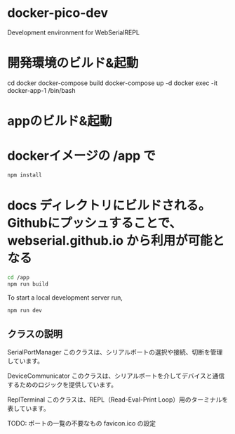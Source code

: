 # docker-pico-dev

Development environment for WebSerialREPL

# 開発環境のビルド&起動
cd docker
docker-compose build
docker-compose up -d
docker exec -it docker-app-1 /bin/bash

# appのビルド&起動
# dockerイメージの /app で
```sh
npm install
```

# docs ディレクトリにビルドされる。Githubにプッシュすることで、webserial.github.io から利用が可能となる
```sh
cd /app
npm run build
```

To start a local development server run,
```sh
npm run dev
```

## クラスの説明
SerialPortManager
このクラスは、シリアルポートの選択や接続、切断を管理しています。

DeviceCommunicator
このクラスは、シリアルポートを介してデバイスと通信するためのロジックを提供しています。

ReplTerminal
このクラスは、REPL（Read-Eval-Print Loop）用のターミナルを表しています。

TODO:
ポートの一覧の不要なもの
favicon.ico の設定
